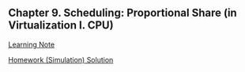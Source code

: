 ## Chapter 9. Scheduling: Proportional Share (in Virtualization I. CPU)

[Learning Note](./note/README.md)

[Homework (Simulation) Solution](./homework/simulation/README.md)
